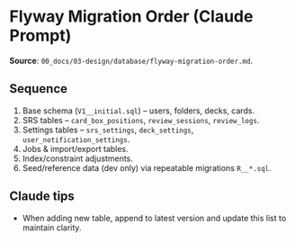 # Flyway Migration Order (Claude Prompt)

**Source**: `00_docs/03-design/database/flyway-migration-order.md`.

## Sequence
1. Base schema (`V1__initial.sql`) – users, folders, decks, cards.
2. SRS tables – `card_box_positions`, `review_sessions`, `review_logs`.
3. Settings tables – `srs_settings`, `deck_settings`, `user_notification_settings`.
4. Jobs & import/export tables.
5. Index/constraint adjustments.
6. Seed/reference data (dev only) via repeatable migrations `R__*.sql`.

## Claude tips
- When adding new table, append to latest version and update this list to maintain clarity.
